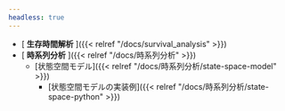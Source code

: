```yaml
---
headless: true
---
```


- [ **生存時間解析** ]({{< relref "/docs/survival_analysis" >}})
- [ **時系列分析** ]({{< relref "/docs/時系列分析" >}})
  - [状態空間モデル]({{< relref "/docs/時系列分析/state-space-model" >}})
    - [状態空間モデルの実装例]({{< relref "/docs/時系列分析/state-space-python" >}})
